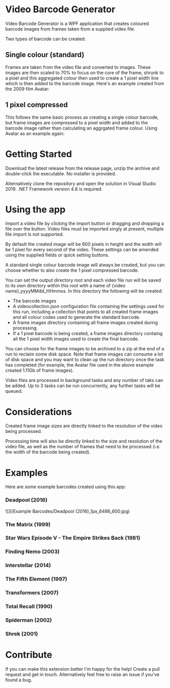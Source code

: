 # Video Barcode Generator 
 Video Barcode Generator is a WPF application that creates coloured barcode images from frames taken from a supplied video file.

 Two types of barcode can be created:

 ## Single colour (standard)

 Frames are taken from the video file and converted to images. These images are then scaled to 70% to focus on the core of the frame, shrunk to a pixel and this aggregated colour then used to create a 1 pixel width line which is then added to the barcode image. Here's an example created from the 2009 film Avatar:

 ## 1 pixel compressed

 This follows the same basic process as creating a single colour barcode, but frame images are compressed to a pixel width and added to the barcode image rather than calculating an aggrgated frame colour. Using Avatar as an example again:

# Getting Started

Download the latest release from the release page, unzip the archive and double-click the executable. No installer is provided.

Alternatively clone the repository and open the solution in Visual Studio 2019. .NET Framework version 4.8 is required.

# Using the app

Import a video file by clicking the import button or dragging and dropping a file over the button. Video files must be imported singly at present, multiple file import is not supported.

By default the created image will be 600 pixels in height and the width will be 1 pixel for every second of the video. These settings can be amended using the supplied fields or quick setting buttons.

A standard single colour barcode image will always be created, but you can choose whether to also create the 1 pixel compressed barcode.

You can set the output directory root and each video file run will be saved to its own directory within this root with a name of {video name}_yyyyMMdd_HHmmss. In this directory the following will be created:

* The barcode images
* A videocollection.json configuration file containing the settings used for this run, including a collection that points to all created frame images and all colour codes used to generate the standard barcode.
* A frame images directory containing all frame images created during processing.
* If a 1 pixel barcode is being created, a frame images directory containg all the 1 pixel width images used to create the final barcode.

You can choose for the frame images to be archived to a zip at the end of a run to reclaim some disk space. Note that frame images can consume a lot of disk space and you may want to clean up the run directory once the task has completed (for example, the Avatar file used in the above example created 1.11Gb of frame images). 

Video files are processed in background tasks and any number of taks can be added. Up to 3 tasks can be run concurrently, any further tasks will be queued.

# Considerations

Created frame image sizes are directly linked to the resolution of the video being processed.

Processing time will also be directly linked to the size and resolution of the video file, as well as the number of frames that need to be processed (i.e. the width of the barcode being created).

# Examples

Here are some example barcodes created using this app:

### Deadpool (2016)

![](/Example Barcodes/Deadpool (2016)_1px_6486_600.jpg)

### The Matrix (1999)



### Star Wars Episode V - The Empire Strikes Back (1981)



### Finding Nemo (2003)



### Interstellar (2014)



### The Fifth Element (1997)



### Transformers (2007)



### Total Recall (1990)



### Spiderman (2002)



### Shrek (2001)

# Contribute
If you can make this extension better I'm happy for the help! Create a pull request and get in touch. Alternatively feel free to raise an issue if you've found a bug.